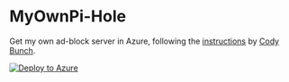 # MyOwnPi-Hole

Get my own ad-block server in Azure, following the [instructions](http://blog.codybunch.com/2015/07/28/Pi-Hole-in-the-cloud/) by [Cody Bunch](http://blog.codybunch.com/).

[![Deploy to Azure](http://azuredeploy.net/deploybutton.png)](https://deploy.azure.com/)
